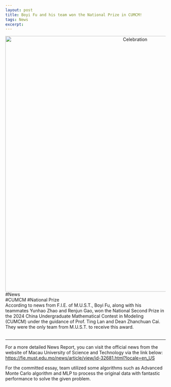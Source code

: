 ```yaml
---
layout: post
title: Boyi Fu and his team won the National Prize in CUMCM!
tags: News
excerpt: 
---
```


<div align="center">
  <img src="{{ site.baseurl }}/images/CUMCM/groupphoto.jpg" alt="Celebration" width="800"/>
</div>
<div class="tooltip-container-lightblue">
  <span class="text-lightblue">#News</span>
</div><div class="tooltip-container-red"><span class="text-red">#CUMCM</span> <span class="text-red">#National Prize</span> </div>
According to news from F.I.E. of M.U.S.T., Boyi Fu, along with his teammates Yunhao Zhao and Renjun Gao, won the National Second Prize in the 2024 China Undergraduate Mathematical Contest in Modeling (CUMCM) under the guidance of Prof. Ting Lan and Dean Zhanchuan Cai. They were the only team from M.U.S.T. to receive this award.<br/>
<br/>

---

For a more detailed News Report, you can visit the official news from the website of Macau University of Science and Technology via the link below:<br/>
<a href="https://fie.must.edu.mo/news/article/view/id-32681.html?locale=en_US">https://fie.must.edu.mo/news/article/view/id-32681.html?locale=en_US</a><br/>

For the committed essay, team utilized some algorithms such as Advanced Monte Carlo algorithm and MLP to process the original data with fantastic performance to solve the given problem.<br/>
